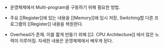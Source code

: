 - 운영체제에서 Multi-program을 구동하기 위해 필요한 방법.
- 주요 [[Register]]에 있는 내용을 [[Memory]]에 임시 저장, Switching할 다른 프로그램의 [[Register]] 내용을 복원한다.

- Overhead가 존재. 이를 짧게 만들기 위해 [[2. CPU Architecture]] 에서 많은 노력이 이루어짐. 자세한 내용은 운영체제에서 배우게 된다.